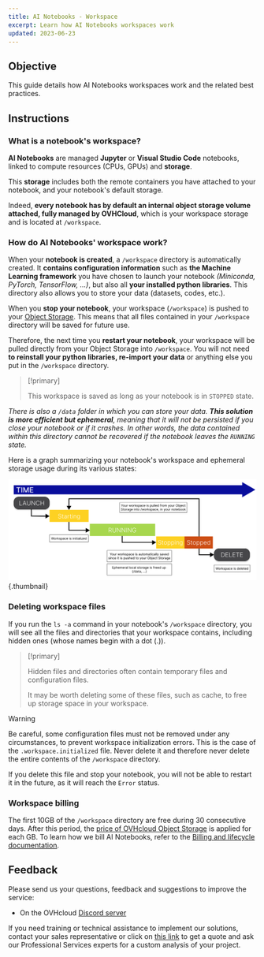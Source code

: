 ```yaml
---
title: AI Notebooks - Workspace
excerpt: Learn how AI Notebooks workspaces work
updated: 2023-06-23
---
```


## Objective

This guide details how AI Notebooks workspaces work and the related best practices.

## Instructions

### What is a notebook's workspace?

**AI Notebooks** are managed **Jupyter** or **Visual Studio Code** notebooks, linked to compute resources (CPUs, GPUs) and **storage**. 

This **storage** includes both the remote containers you have attached to your notebook, and your notebook's default storage.

Indeed, **every notebook has by default an internal object storage volume attached, fully managed by OVHCloud**, which is your workspace storage and is located at `/workspace`.

### How do AI Notebooks' workspace work?

When your **notebook is created**, a `/workspace` directory is automatically created. It **contains configuration information** such as **the Machine Learning framework** you have chosen to launch your notebook *(Miniconda, PyTorch, TensorFlow, ...)*, but also all **your installed python libraries**. This directory also allows you to store your data (datasets, codes, etc.).

When you **stop your notebook**, your workspace (`/workspace`) is pushed to your [Object Storage](/pages/public_cloud/ai_machine_learning/gi_02_concepts_data). This means that all files contained in your `/workspace` directory will be saved for future use.

Therefore, the next time you **restart your notebook**, your workspace will be pulled directly from your Object Storage into `/workspace`. You will not need **to reinstall your python libraries, re-import your data** or anything else you put in the `/workspace` directory.

> [!primary]
>
> This workspace is saved as long as your notebook is in `STOPPED` state.
>

*There is also a `/data` folder in which you can store your data. **This solution is more efficient but ephemeral**, meaning that it will not be persisted if you close your notebook or if it crashes. In other words, the data contained within this directory cannot be recovered if the notebook leaves the `RUNNING` state.*

Here is a graph summarizing your notebook's workspace and ephemeral storage usage during its various states:

![image](images/ai-notebooks_workspace.svg){.thumbnail}

### Deleting workspace files

If you run the `ls -a` command in your notebook's `/workspace` directory, you will see all the files and directories that your workspace contains, including hidden ones (whose names begin with a dot (.)). 

> [!primary]
>
> Hidden files and directories often contain temporary files and configuration files. 
> 
> It may be worth deleting some of these files, such as cache, to free up storage space in your workspace.
> 

> [!warning]
>
> Be careful, some configuration files must not be removed under any circumstances, to prevent workspace initialization errors. This is the case of the `.workspace.initialized` file. Never delete it and therefore never delete the entire contents of the `/workspace` directory.
> 
> If you delete this file and stop your notebook, you will not be able to restart it in the future, as it will reach the `Error` status.
>

### Workspace billing

The first 10GB of the `/workspace` directory are free during 30 consecutive days. After this period, the [price of OVHcloud Object Storage](https://www.ovhcloud.com/en/public-cloud/prices/#439) is applied for each GB. To learn how we bill AI Notebooks, refer to the [Billing and lifecycle documentation](/pages/public_cloud/ai_machine_learning/notebook_guide_billing_concept).

## Feedback

Please send us your questions, feedback and suggestions to improve the service:

- On the OVHcloud [Discord server](https://discord.com/invite/vXVurFfwe9)

If you need training or technical assistance to implement our solutions, contact your sales representative or click on [this link](https://www.ovhcloud.com/en/professional-services/) to get a quote and ask our Professional Services experts for a custom analysis of your project.
